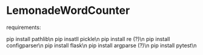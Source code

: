 # LemonadeWordCounter
requirements:

pip install pathlib\n
pip insatll pickle\n
pip install re (?)\n
pip install configparser\n
pip install flask\n
pip install argparse (?)\n
pip install pytest\n
